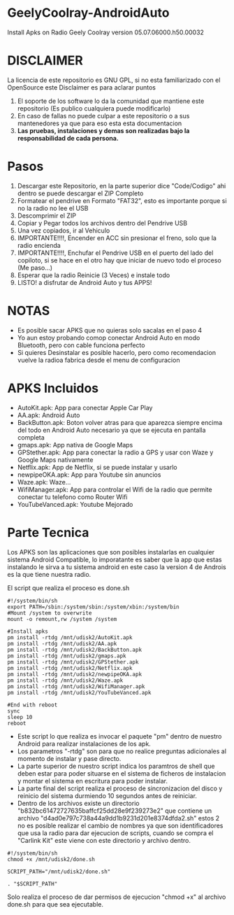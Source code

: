 # GeelyCoolray-AndroidAuto
Install Apks on Radio Geely Coolray version 05.07.06000.h50.00032

# DISCLAIMER
La licencia de este repositorio es GNU GPL, si no esta familiarizado con el OpenSource este Disclaimer es para aclarar puntos
1. El soporte de los software lo da la comunidad que mantiene este repositorio (Es publico cualquiera puede modificarlo)
2. En caso de fallas no puede culpar a este repositorio o a sus mantenedores ya que para eso esta esta documentacion
3. **Las pruebas, instalaciones y demas son realizadas bajo la responsabilidad de cada persona.**

# Pasos
1. Descargar este Repositorio, en la parte superior dice "Code/Codigo" ahi dentro se puede descargar el ZIP Completo
2. Formatear el pendrive en Formato "FAT32", esto es importante porque si no la radio no lee el USB
3. Descomprimir el ZIP
4. Copiar y Pegar todos los archivos dentro del Pendrive USB
5. Una vez copiados, ir al Vehiculo
6. IMPORTANTE!!!!, Encender en ACC sin presionar el freno, solo que la radio encienda
7. IMPORTANTE!!!!, Enchufar el Pendrive USB en el puerto del lado del copiloto, si se hace en el otro hay que iniciar de nuevo todo el proceso (Me paso...)
8. Esperar que la radio Reinicie (3 Veces) e instale todo
9. LISTO! a disfrutar de Android Auto y tus APPS!

# NOTAS
- Es posible sacar APKS que no quieras solo sacalas en el paso 4
- Yo aun estoy probando comop conectar Android Auto en modo Bluetooth, pero con cable funciona perfecto
- Si quieres Desinstalar es posible hacerlo, pero como recomendacion vuelve la radioa fabrica desde el menu de configuracion

# APKS Incluidos
- AutoKit.apk: App para conectar Apple Car Play
- AA.apk: Android Auto
- BackButton.apk: Boton volver atras para que aparezca siempre encima del todo en Android Auto necesario ya que se ejecuta en pantalla completa
- gmaps.apk: App nativa de Google Maps
- GPStether.apk: App para conectar la radio a GPS y usar con Waze y Google Maps nativamente
- Netflix.apk: App de Netflix, si se puede instalar y usarlo
- newpipeOKA.apk: App para Youtube sin anuncios
- Waze.apk: Waze...
- WifiManager.apk: App para controlar el Wifi de la radio que permite conectar tu telefono como Router Wifi
- YouTubeVanced.apk: Youtube Mejorado

# Parte Tecnica
Los APKS son las aplicaciones que son posibles instalarlas en cualquier sistema Android Compatible, lo imporatante es saber que la app que estas instalando le sirva a tu sistema android en este caso la version 4 de Androis es la que tiene nuestra radio.

El script que realiza el proceso es done.sh
```shell
#!/system/bin/sh
export PATH=/sbin:/system/sbin:/system/xbin:/system/bin
#Mount /system to overwrite
mount -o remount,rw /system /system

#Install apks
pm install -rtdg /mnt/udisk2/AutoKit.apk
pm install -rtdg /mnt/udisk2/AA.apk
pm install -rtdg /mnt/udisk2/BackButton.apk
pm install -rtdg /mnt/udisk2/gmaps.apk
pm install -rtdg /mnt/udisk2/GPStether.apk
pm install -rtdg /mnt/udisk2/Netflix.apk
pm install -rtdg /mnt/udisk2/newpipeOKA.apk
pm install -rtdg /mnt/udisk2/Waze.apk
pm install -rtdg /mnt/udisk2/WifiManager.apk
pm install -rtdg /mnt/udisk2/YouTubeVanced.apk

#End with reboot
sync
sleep 10
reboot
```
- Este script lo que realiza es invocar el paquete "pm" dentro de nuestro Android para realizar instalaciones de los apk.
- Los parametros "-rtdg" son para que no realice preguntas adicionales al momento de instalar y pase directo.
- La parte superior de nuestro script indica los paramtros de shell que deben estar para poder situarse en el sistema de ficheros de instalacion y montar el sistema en escritura para poder instalar.
- La parte final del script realiza el proceso de sincronizacion del disco y reinicio del sistema durmiendo 10 segundos antes de reiniciar.
- Dentro de los archivos existe un directorio "b832bc61472727635baffcf25dd28e9f239273e2" que contiene un archivo "d4ad0e797c738a44a9dd1b9231d201e8374dfda2.sh" estos 2 no es posible realizar el cambio de nombres ya que son identificadores que usa la radio para dar ejecucion de scripts, cuando se compra el "Carlink Kit" este viene con este directorio y archivo dentro.
```shell
#!/system/bin/sh
chmod +x /mnt/udisk2/done.sh

SCRIPT_PATH="/mnt/udisk2/done.sh"

. "$SCRIPT_PATH"
```
Solo realiza el proceso de dar permisos de ejecucion "chmod +x" al archivo done.sh para que sea ejecutable.

